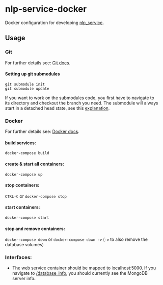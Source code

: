 # nlp-service-docker
Docker configuration for developing [nlp_service](https://github.com/dainst/nlp_service).


## Usage

### Git

For further details see: [Git docs](https://git-scm.com/book/en/v2/Git-Tools-Submodules).

#### Setting up git submodules
```
git submodule init
git submodule update
```

If you want to work on the submodules code, you first have to navigate to its directory and checkout the branch you 
need. The submodule will always start in a detached head state, see this 
[explanation](https://stackoverflow.com/questions/21980073/git-submodules-without-detached-head).


### Docker

For further details see: 
[Docker docs](https://docs.docker.com/compose/reference/overview/#command-options-overview-and-help).

#### build services:
`docker-compose build` 

#### create & start all containers:
`docker-compose up`

#### stop containers:
`CTRL-C` or `docker-compose stop`

#### start containers:
`docker-compose start`

#### stop and remove containers: 
`docker-compose down` or `docker-compose down -v` (`-v` to also remove the database volumes)

### Interfaces:
- The web service container should be mapped to [localhost:5000](http://localhost:5000). If you navigate to 
[/database_info](http://localhost:5000/database_info), you should currently see the MongoDB server
info.